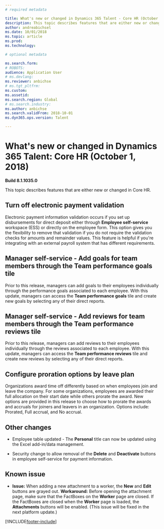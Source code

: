 ```yaml
---
# required metadata

title: What's new or changed in Dynamics 365 Talent - Core HR (October 1, 2018)
description: This topic describes features that are either new or changed in Microsoft Dynamics 365 Talent - Core HR for October 1, 2018.
author: andreabichsel
ms.date: 10/01/2018
ms.topic: article
ms.prod: 
ms.technology: 

# optional metadata

ms.search.form: 
# ROBOTS: 
audience: Application User
# ms.devlang: 
ms.reviewer: anbichse
# ms.tgt_pltfrm: 
ms.custom: 
ms.assetid: 
ms.search.region: Global
# ms.search.industry: 
ms.author: anbichse
ms.search.validFrom: 2018-10-01
ms.dyn365.ops.version: Talent

---
```


# What's new or changed in Dynamics 365 Talent: Core HR (October 1, 2018)

**Build 8.1.1035.0**

This topic describes features that are either new or changed in Core HR.

## Turn off electronic payment validation

Electronic payment information validation occurs if you set up disbursements for
direct deposit either through **Employee self-service** workspace (ESS) or directly on the employee form. This option
gives you the flexibility to remove that validation if you do not require the
validation checks for amounts and remainder values. This feature is helpful if you're
integrating with an external payroll system that has different requirements.

## Manager self-service - Add goals for team members through the Team performance goals tile

Prior to this release, managers can add goals to their employees individually
through the performance goals associated to each employee. With this update,
managers can access the **Team performance goals** tile and create new goals by
selecting any of their direct reports.

## Manager self-service - Add reviews for team members through the Team performance reviews tile

Prior to this release, managers can add reviews to their employees individually
through the reviews associated to each employee. With this update, managers can
access the **Team performance reviews** tile and create new reviews by selecting
any of their direct reports.

## Configure proration options by leave plan

Organizations award time off differently based on when employees join and leave
the company. For some organizations, employees are awarded their full allocation
on their start date while others prorate the award. New options are provided in
this release to choose how to prorate the awards and accruals for joiners and
leavers in an organization. Options include: Prorated, Full accrual, and No accrual.

## Other changes

-   Employee table updated - The **Personal** title can now be updated using the Excel
    add-in/data management.

-   Security change to allow removal of the **Delete** and **Deactivate** buttons in
    employee self-service for payment information.

## Known issue

-   **Issue:** When adding a new attachment to a worker, the **New** and
    **Edit** buttons are grayed out. **Workaround:** Before opening the
    attachment page, make sure that the FactBoxes on the **Worker** page are
    closed. If the FactBoxes are closed when the **Worker** page is loaded, the
    **Attachments** buttons will be enabled. (This issue will be fixed in the next
    platform update.)


[!INCLUDE[footer-include](../includes/footer-banner.md)]